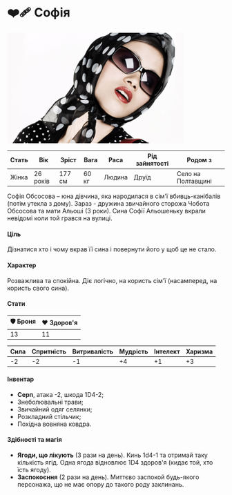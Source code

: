 # ❤️‍🩹 Софія

<img src="./Sofia.jpg" height="256">

| Стать | Вік      | Зріст  | Вага  | Раса   | Рід зайнятості | Родом з            |
| ----- | -------- | ------ | ----- | ------ | -------------- | ------------------ |
| Жінка | 26 років | 177 см | 60 кг | Людина | Друїд          | Село на Полтавщині |

Софія Обсосова – юна дівчина, яка народилася в сім'ї вбивць-канібалів (потім утекла з дому). Зараз - дружина звичайного сторожа Чобота Обсосова та мати Альоші (3 роки). Сина Софії Альошеньку вкрали невідомі коли той грався на вулиці.

#### Ціль

Дізнатися хто і чому вкрав її сина і повернути його у щоб це не стало.

#### Характер

Розважлива та спокійна. Діє логічно, на користь сім'ї (насамперед, на користь свого сина).

#### Стати

| 🛡 Броня | ❤️ Здоров'я |
| ------- | ----------- |
| 13      | 11          |

| Сила | Спритність | Витривалість | Мудрість | Інтелект | Харизма |
| ---- | ---------- | ------------ | -------- | -------- | ------- |
| -2   | -2         | -1           | +4       | +1       | +3      |

#### Інвентар

- <b>Серп</b>, атака -2, шкода 1D4-2;
- Знеболювальні трави;
- Звичайний одяг селянки;
- Розкладний стільчик;
- Похідна вовняна ковдра.

#### Здібності та магія

- <b>Ягоди, що лікують</b> (3 рази на день). Кинь 1d4-1 та отримай таку кількість ягід. Одна ягода відновлює 1D4 здоров'я (кидає той, хто їсть ягоду).
- <b>Заспокоєння</b> (2 рази на день). Миттєво заспокой будь-якого персонажа, що не має опору до такого роду заклинань.
